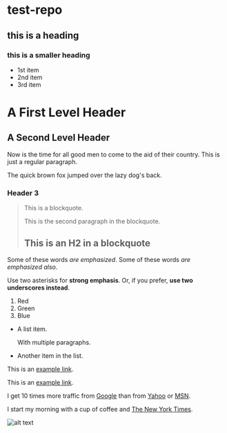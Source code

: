 test-repo
=========
## this is a heading
### this is a smaller heading

* 1st item
* 2nd item
* 3rd item

A First Level Header
====================

A Second Level Header
---------------------

Now is the time for all good men to come to
the aid of their country. This is just a
regular paragraph.

The quick brown fox jumped over the lazy
dog's back.

### Header 3

> This is a blockquote.
> 
> This is the second paragraph in the blockquote.
>
> ## This is an H2 in a blockquote

Some of these words *are emphasized*.
Some of these words _are emphasized also_.

Use two asterisks for **strong emphasis**.
Or, if you prefer, __use two underscores instead__.

1.  Red
2.  Green
3.  Blue

*   A list item.

    With multiple paragraphs.

*   Another item in the list.

This is an [example link](http://example.com/).

This is an [example link](http://example.com/ "With a Title").


I get 10 times more traffic from [Google][1] than from
[Yahoo][2] or [MSN][3].

[1]: http://google.com/        "Google"
[2]: http://search.yahoo.com/  "Yahoo Search"
[3]: http://search.msn.com/    "MSN Search"


I start my morning with a cup of coffee and
[The New York Times][NY Times].

[ny times]: http://www.nytimes.com/

![alt text](/path/to/img.jpg "Title")
